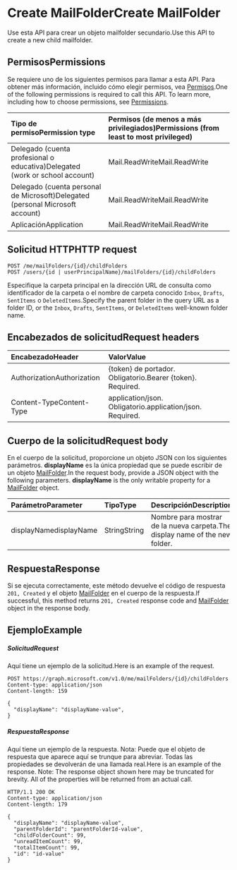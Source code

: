 # <a name="create-mailfolder"></a><span data-ttu-id="990c0-101">Create MailFolder</span><span class="sxs-lookup"><span data-stu-id="990c0-101">Create MailFolder</span></span>

<span data-ttu-id="990c0-102">Use esta API para crear un objeto mailfolder secundario.</span><span class="sxs-lookup"><span data-stu-id="990c0-102">Use this API to create a new child mailfolder.</span></span>

## <a name="permissions"></a><span data-ttu-id="990c0-103">Permisos</span><span class="sxs-lookup"><span data-stu-id="990c0-103">Permissions</span></span>
<span data-ttu-id="990c0-p101">Se requiere uno de los siguientes permisos para llamar a esta API. Para obtener más información, incluido cómo elegir permisos, vea [Permisos](../../../concepts/permissions_reference.md).</span><span class="sxs-lookup"><span data-stu-id="990c0-p101">One of the following permissions is required to call this API. To learn more, including how to choose permissions, see [Permissions](../../../concepts/permissions_reference.md).</span></span>

|<span data-ttu-id="990c0-106">Tipo de permiso</span><span class="sxs-lookup"><span data-stu-id="990c0-106">Permission type</span></span>      | <span data-ttu-id="990c0-107">Permisos (de menos a más privilegiados)</span><span class="sxs-lookup"><span data-stu-id="990c0-107">Permissions (from least to most privileged)</span></span>              | 
|:--------------------|:---------------------------------------------------------| 
|<span data-ttu-id="990c0-108">Delegado (cuenta profesional o educativa)</span><span class="sxs-lookup"><span data-stu-id="990c0-108">Delegated (work or school account)</span></span> | <span data-ttu-id="990c0-109">Mail.ReadWrite</span><span class="sxs-lookup"><span data-stu-id="990c0-109">Mail.ReadWrite</span></span>    | 
|<span data-ttu-id="990c0-110">Delegado (cuenta personal de Microsoft)</span><span class="sxs-lookup"><span data-stu-id="990c0-110">Delegated (personal Microsoft account)</span></span> | <span data-ttu-id="990c0-111">Mail.ReadWrite</span><span class="sxs-lookup"><span data-stu-id="990c0-111">Mail.ReadWrite</span></span>    | 
|<span data-ttu-id="990c0-112">Aplicación</span><span class="sxs-lookup"><span data-stu-id="990c0-112">Application</span></span> | <span data-ttu-id="990c0-113">Mail.ReadWrite</span><span class="sxs-lookup"><span data-stu-id="990c0-113">Mail.ReadWrite</span></span> | 

## <a name="http-request"></a><span data-ttu-id="990c0-114">Solicitud HTTP</span><span class="sxs-lookup"><span data-stu-id="990c0-114">HTTP request</span></span>
<!-- { "blockType": "ignored" } -->
```http
POST /me/mailFolders/{id}/childFolders
POST /users/{id | userPrincipalName}/mailFolders/{id}/childFolders
```

<span data-ttu-id="990c0-115">Especifique la carpeta principal en la dirección URL de consulta como identificador de la carpeta o el nombre de carpeta conocido `Inbox`, `Drafts`, `SentItems` o `DeletedItems`.</span><span class="sxs-lookup"><span data-stu-id="990c0-115">Specify the parent folder in the query URL as a folder ID, or the `Inbox`, `Drafts`, `SentItems`, or `DeletedItems` well-known folder name.</span></span>

## <a name="request-headers"></a><span data-ttu-id="990c0-116">Encabezados de solicitud</span><span class="sxs-lookup"><span data-stu-id="990c0-116">Request headers</span></span>
| <span data-ttu-id="990c0-117">Encabezado</span><span class="sxs-lookup"><span data-stu-id="990c0-117">Header</span></span>       | <span data-ttu-id="990c0-118">Valor</span><span class="sxs-lookup"><span data-stu-id="990c0-118">Value</span></span> |
|:---------------|:--------|
| <span data-ttu-id="990c0-119">Authorization</span><span class="sxs-lookup"><span data-stu-id="990c0-119">Authorization</span></span>  | <span data-ttu-id="990c0-p102">{token} de portador. Obligatorio.</span><span class="sxs-lookup"><span data-stu-id="990c0-p102">Bearer {token}. Required.</span></span>  |
| <span data-ttu-id="990c0-122">Content-Type</span><span class="sxs-lookup"><span data-stu-id="990c0-122">Content-Type</span></span>  | <span data-ttu-id="990c0-p103">application/json. Obligatorio.</span><span class="sxs-lookup"><span data-stu-id="990c0-p103">application/json. Required.</span></span>  |

## <a name="request-body"></a><span data-ttu-id="990c0-125">Cuerpo de la solicitud</span><span class="sxs-lookup"><span data-stu-id="990c0-125">Request body</span></span>
<span data-ttu-id="990c0-p104">En el cuerpo de la solicitud, proporcione un objeto JSON con los siguientes parámetros. **displayName** es la única propiedad que se puede escribir de un objeto [MailFolder](../resources/mailfolder.md).</span><span class="sxs-lookup"><span data-stu-id="990c0-p104">In the request body, provide a JSON object with the following parameters. **displayName** is the only writable property for a [MailFolder](../resources/mailfolder.md) object.</span></span>

| <span data-ttu-id="990c0-128">Parámetro</span><span class="sxs-lookup"><span data-stu-id="990c0-128">Parameter</span></span>    | <span data-ttu-id="990c0-129">Tipo</span><span class="sxs-lookup"><span data-stu-id="990c0-129">Type</span></span>   |<span data-ttu-id="990c0-130">Descripción</span><span class="sxs-lookup"><span data-stu-id="990c0-130">Description</span></span>|
|:---------------|:--------|:----------|
|<span data-ttu-id="990c0-131">displayName</span><span class="sxs-lookup"><span data-stu-id="990c0-131">displayName</span></span>|<span data-ttu-id="990c0-132">String</span><span class="sxs-lookup"><span data-stu-id="990c0-132">String</span></span>|<span data-ttu-id="990c0-133">Nombre para mostrar de la nueva carpeta.</span><span class="sxs-lookup"><span data-stu-id="990c0-133">The display name of the new folder.</span></span>|

## <a name="response"></a><span data-ttu-id="990c0-134">Respuesta</span><span class="sxs-lookup"><span data-stu-id="990c0-134">Response</span></span>

<span data-ttu-id="990c0-135">Si se ejecuta correctamente, este método devuelve el código de respuesta `201, Created` y el objeto [MailFolder](../resources/mailfolder.md) en el cuerpo de la respuesta.</span><span class="sxs-lookup"><span data-stu-id="990c0-135">If successful, this method returns `201, Created` response code and [MailFolder](../resources/mailfolder.md) object in the response body.</span></span>

## <a name="example"></a><span data-ttu-id="990c0-136">Ejemplo</span><span class="sxs-lookup"><span data-stu-id="990c0-136">Example</span></span>
##### <a name="request"></a><span data-ttu-id="990c0-137">Solicitud</span><span class="sxs-lookup"><span data-stu-id="990c0-137">Request</span></span>
<span data-ttu-id="990c0-138">Aquí tiene un ejemplo de la solicitud.</span><span class="sxs-lookup"><span data-stu-id="990c0-138">Here is an example of the request.</span></span>
<!-- {
  "blockType": "request",
  "name": "create_mailfolder_from_mailfolder"
}-->
```http
POST https://graph.microsoft.com/v1.0/me/mailFolders/{id}/childFolders
Content-type: application/json
Content-length: 159

{
  "displayName": "displayName-value",
}
```

##### <a name="response"></a><span data-ttu-id="990c0-139">Respuesta</span><span class="sxs-lookup"><span data-stu-id="990c0-139">Response</span></span>
<span data-ttu-id="990c0-p105">Aquí tiene un ejemplo de la respuesta. Nota: Puede que el objeto de respuesta que aparece aquí se trunque para abreviar. Todas las propiedades se devolverán de una llamada real.</span><span class="sxs-lookup"><span data-stu-id="990c0-p105">Here is an example of the response. Note: The response object shown here may be truncated for brevity. All of the properties will be returned from an actual call.</span></span>
<!-- {
  "blockType": "response",
  "truncated": true,
  "@odata.type": "microsoft.graph.mailFolder"
} -->
```http
HTTP/1.1 200 OK
Content-type: application/json
Content-length: 179

{
  "displayName": "displayName-value",
  "parentFolderId": "parentFolderId-value",
  "childFolderCount": 99,
  "unreadItemCount": 99,
  "totalItemCount": 99,
  "id": "id-value"
}
```

<!-- uuid: 8fcb5dbc-d5aa-4681-8e31-b001d5168d79
2015-10-25 14:57:30 UTC -->
<!-- {
  "type": "#page.annotation",
  "description": "Create MailFolder",
  "keywords": "",
  "section": "documentation",
  "tocPath": ""
}-->
